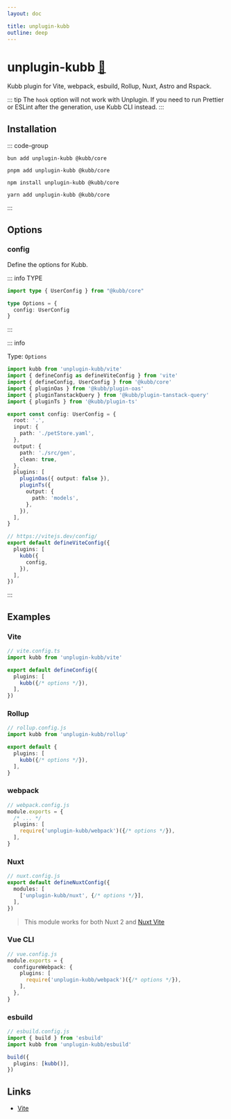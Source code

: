 ```yaml
---
layout: doc

title: unplugin-kubb
outline: deep
---
```


# unplugin-kubb <a href="https://paka.dev/npm/unplugin-kubb@latest/api">🦙</a>

Kubb plugin for Vite, webpack, esbuild, Rollup, Nuxt, Astro and Rspack.

::: tip
The `hook` option will not work with Unplugin. If you need to run Prettier or ESLint after the generation, use Kubb CLI instead.
:::

## Installation

::: code-group

```shell [bun <img src="/feature/bun.svg"/>]
bun add unplugin-kubb @kubb/core
```

```shell [pnpm <img src="/feature/pnpm.svg"/>]
pnpm add unplugin-kubb @kubb/core
```

```shell [npm <img src="/feature/npm.svg"/>]
npm install unplugin-kubb @kubb/core
```

```shell [yarn <img src="/feature/yarn.svg"/>]
yarn add unplugin-kubb @kubb/core
```

:::

## Options

### config

Define the options for Kubb.

::: info TYPE

```typescript [Options]
import type { UserConfig } from "@kubb/core"

type Options = {
  config: UserConfig
}
```

:::

::: info

Type: `Options` <br/>


```typescript [vite.config.ts]
import kubb from 'unplugin-kubb/vite'
import { defineConfig as defineViteConfig } from 'vite'
import { defineConfig, UserConfig } from '@kubb/core'
import { pluginOas } from '@kubb/plugin-oas'
import { pluginTanstackQuery } from '@kubb/plugin-tanstack-query'
import { pluginTs } from '@kubb/plugin-ts'

export const config: UserConfig = {
  root: '.',
  input: {
    path: './petStore.yaml',
  },
  output: {
    path: './src/gen',
    clean: true,
  },
  plugins: [
    pluginOas({ output: false }),
    pluginTs({
      output: {
        path: 'models',
      },
    }),
  ],
}

// https://vitejs.dev/config/
export default defineViteConfig({
  plugins: [
    kubb({
      config,
    }),
  ],
})
```
:::

## Examples

### Vite

```ts
// vite.config.ts
import kubb from 'unplugin-kubb/vite'

export default defineConfig({
  plugins: [
    kubb({/* options */}),
  ],
})
```

### Rollup

```ts
// rollup.config.js
import kubb from 'unplugin-kubb/rollup'

export default {
  plugins: [
    kubb({/* options */}),
  ],
}
```

### webpack

```ts
// webpack.config.js
module.exports = {
  /* ... */
  plugins: [
    require('unplugin-kubb/webpack')({/* options */}),
  ],
}
```

### Nuxt

```ts
// nuxt.config.js
export default defineNuxtConfig({
  modules: [
    ['unplugin-kubb/nuxt', {/* options */}],
  ],
})
```

> This module works for both Nuxt 2 and [Nuxt Vite](https://github.com/nuxt/vite)

### Vue CLI

```ts
// vue.config.js
module.exports = {
  configureWebpack: {
    plugins: [
      require('unplugin-kubb/webpack')({/* options */}),
    ],
  },
}
```

### esbuild

```ts
// esbuild.config.js
import { build } from 'esbuild'
import kubb from 'unplugin-kubb/esbuild'

build({
  plugins: [kubb()],
})
```

## Links

- [Vite](https://vitejs.dev/)
